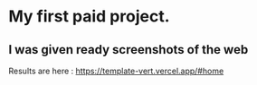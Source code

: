 # My first paid project.
## I was given ready screenshots of the web
Results are here : https://template-vert.vercel.app/#home
